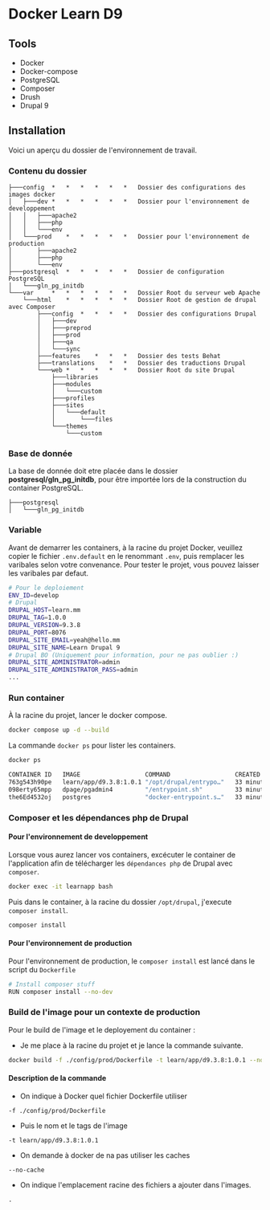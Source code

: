 # Docker Learn D9

## Tools
- Docker
- Docker-compose
- PostgreSQL
- Composer
- Drush
- Drupal 9

## Installation

Voici un aperçu du dossier de l'environnement de travail.

### Contenu du dossier

```
├───config  *   *   *   *   *   *   Dossier des configurations des images docker
│   ├───dev *   *   *   *   *   *   Dossier pour l'environnement de developpement
│   │   ├───apache2
│   │   ├───php
│   │   └───env
│   └───prod    *   *   *   *   *   Dossier pour l'environnement de production
│       ├───apache2
│       ├───php
│       └───env
├───postgresql  *   *   *   *   *   Dossier de configuration PostgreSQL
│   └───gln_pg_initdb
└───var     *   *   *   *   *   *   Dossier Root du serveur web Apache
    └───html    *   *   *   *   *   Dossier Root de gestion de drupal avec Composer
        ├───config  *   *   *   *   Dossier des configurations Drupal
        │   ├───dev
        │   ├───preprod
        │   ├───prod
        │   ├───qa
        │   └───sync
        ├───features    *   *   *   Dossier des tests Behat
        ├───translations    *   *   Dossier des traductions Drupal
        └───web *   *   *   *   *   Dossier Root du site Drupal
            ├───libraries
            ├───modules
            │   └───custom
            ├───profiles
            ├───sites
            │   └───default
            │       └───files
            └───themes
                └───custom       
```


### Base de donnée
La base de donnée doit etre placée dans le dossier **postgresql/gln_pg_initdb**, pour être importée lors de la construction du container PostgreSQL.

```
├───postgresql
│   └───gln_pg_initdb        
```

### Variable
Avant de demarrer les containers, à la racine du projet Docker, veuillez copier le fichier `.env.default` en le renommant `.env`, puis remplacer les varibales selon votre convenance. 
Pour tester le projet, vous pouvez laisser les varibales par defaut.

```bash
# Pour le deploiement
ENV_ID=develop
# Drupal
DRUPAL_HOST=learn.mm
DRUPAL_TAG=1.0.0
DRUPAL_VERSION=9.3.8
DRUPAL_PORT=8076
DRUPAL_SITE_EMAIL=yeah@hello.mm
DRUPAL_SITE_NAME=Learn Drupal 9
# Drupal BO (Uniquement pour information, pour ne pas oublier :)
DRUPAL_SITE_ADMINISTRATOR=admin
DRUPAL_SITE_ADMINISTRATOR_PASS=admin
...
```

### Run container

À la racine du projet, lancer le docker compose.

```bash
docker compose up -d --build
```

La commande `docker ps` pour lister les containers.

```bash
docker ps

CONTAINER ID   IMAGE                  COMMAND                  CREATED          STATUS          PORTS                           NAMES
763g543h90pe   learn/app/d9.3.8:1.0.1 "/opt/drupal/entrypo…"   33 minutes ago   Up 33 minutes   0.0.0.0:8076->80/tcp            learnapp
098erty65mpp   dpage/pgadmin4         "/entrypoint.sh"         33 minutes ago   Up 33 minutes   443/tcp, 0.0.0.0:5051->80/tcp   learnpgadmin
the6Ed4532oj   postgres               "docker-entrypoint.s…"   33 minutes ago   Up 33 minutes   0.0.0.0:5944->5432/tcp          learnpg
```

### Composer et les dépendances php de Drupal

#### Pour l'environnement de developpement

Lorsque vous aurez lancer vos containers, excécuter le container de l'application afin de télécharger les `dépendances php` de Drupal avec `composer`.

```bash
docker exec -it learnapp bash
```

Puis dans le container, à la racine du dossier `/opt/drupal`, j'execute `composer install`.

```bash
composer install
```

#### Pour l'environnement de production

Pour l'environnement de production, le `composer install` est lancé dans le script du `Dockerfile`

```bash
# Install composer stuff
RUN composer install --no-dev
```

### Build de l'image pour un contexte de production

Pour le build de l'image et le deployement du container :

- Je me place à la racine du projet et je lance la commande suivante.

```bash
docker build -f ./config/prod/Dockerfile -t learn/app/d9.3.8:1.0.1 --no-cache .
```

#### Description de la commande

- On indique à Docker quel fichier Dockerfile utiliser
```
-f ./config/prod/Dockerfile 
```
- Puis le nom et le tags de l'image
```
-t learn/app/d9.3.8:1.0.1
```
- On demande à docker de na pas utiliser les caches
```
--no-cache
```
- On indique l'emplacement racine des fichiers a ajouter dans l'images.
```
.
```
